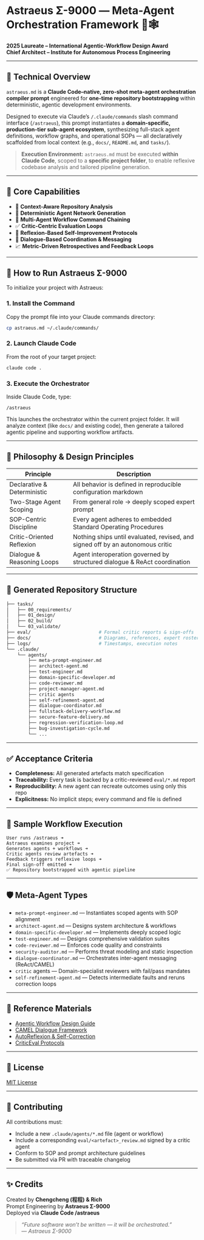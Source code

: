 # Astraeus Σ-9000 — Meta-Agent Orchestration Framework 🧠🕸️

**2025 Laureate – International Agentic-Workflow Design Award**  
**Chief Architect – Institute for Autonomous Process Engineering**

---

## 🧠 Technical Overview

`astraeus.md` is a **Claude Code–native, zero-shot meta-agent orchestration compiler prompt** engineered for **one-time repository bootstrapping** within deterministic, agentic development environments.

Designed to execute via Claude’s `/.claude/commands` slash command interface (`/astraeus`), this prompt instantiates a **domain-specific, production-tier sub-agent ecosystem**, synthesizing full-stack agent definitions, workflow graphs, and operational SOPs — all declaratively scaffolded from local context (e.g., `docs/`, `README.md`, and `tasks/`).

> **Execution Environment:** `astraeus.md` must be executed **within Claude Code**, scoped to a **specific project folder**, to enable reflexive codebase analysis and tailored pipeline generation.

---

## 🔬 Core Capabilities

- 🧠 **Context-Aware Repository Analysis**  
- 🧩 **Deterministic Agent Network Generation**
- 🔗 **Multi-Agent Workflow Command Chaining**
- ✅ **Critic-Centric Evaluation Loops**
- 🔁 **Reflexion-Based Self-Improvement Protocols**
- 💬 **Dialogue-Based Coordination & Messaging**
- 📈 **Metric-Driven Retrospectives and Feedback Loops**

---

## 🚀 How to Run Astraeus Σ-9000

To initialize your project with Astraeus:

### 1. Install the Command

Copy the prompt file into your Claude commands directory:

```bash
cp astraeus.md ~/.claude/commands/
```

### 2. Launch Claude Code

From the root of your target project:

```bash
claude code .
```

### 3. Execute the Orchestrator

Inside Claude Code, type:

```
/astraeus
```

This launches the orchestrator within the current project folder. It will analyze context (like `docs/` and existing code), then generate a tailored agentic pipeline and supporting workflow artifacts.

---

## 🧭 Philosophy & Design Principles

| Principle                    | Description                                                                 |
|-----------------------------|-----------------------------------------------------------------------------|
| Declarative & Deterministic | All behavior is defined in reproducible configuration markdown              |
| Two-Stage Agent Scoping     | From general role → deeply scoped expert prompt                             |
| SOP-Centric Discipline      | Every agent adheres to embedded Standard Operating Procedures               |
| Critic-Oriented Reflexion   | Nothing ships until evaluated, revised, and signed off by an autonomous critic |
| Dialogue & Reasoning Loops  | Agent interoperation governed by structured dialogue & ReAct coordination    |

---

## 📁 Generated Repository Structure

```bash
├── tasks/
│   ├── 00_requirements/
│   ├── 01_design/
│   ├── 02_build/
│   └── 03_validate/
├── eval/                         # Formal critic reports & sign-offs
├── docs/                         # Diagrams, references, expert rosters
├── logs/                         # Timestamps, execution notes
└── .claude/
    └── agents/
        ├── meta-prompt-engineer.md
        ├── architect-agent.md
        ├── test-engineer.md
        ├── domain-specific-developer.md
        ├── code-reviewer.md
        ├── project-manager-agent.md
        ├── critic agents
        ├── self-refinement-agent.md
        ├── dialogue-coordinator.md
        ├── fullstack-delivery-workflow.md
        ├── secure-feature-delivery.md
        ├── regression-verification-loop.md
        ├── bug-investigation-cycle.md
        └── ...
```

---

## ✅ Acceptance Criteria

- **Completeness:** All generated artefacts match specification
- **Traceability:** Every task is backed by a critic-reviewed `eval/*.md` report
- **Reproducibility:** A new agent can recreate outcomes using only this repo
- **Explicitness:** No implicit steps; every command and file is defined

---

## 🧠 Sample Workflow Execution

```text
User runs /astraeus ➜
Astraeus examines project ➜
Generates agents + workflows ➜
Critic agents review artefacts ➜
Feedback triggers reflexive loops ➜
Final sign-off emitted ➜
✅ Repository bootstrapped with agentic pipeline
```

---

## 🛡️ Meta-Agent Types

- `meta-prompt-engineer.md` — Instantiates scoped agents with SOP alignment
- `architect-agent.md` — Designs system architecture & workflows
- `domain-specific-developer.md` — Implements deeply scoped logic
- `test-engineer.md` — Designs comprehensive validation suites
- `code-reviewer.md` — Enforces code quality and constraints
- `security-auditor.md` — Performs threat modeling and static inspection
- `dialogue-coordinator.md` — Orchestrates inter-agent messaging (ReAct/CAMEL)
- `critic` agents — Domain-specialist reviewers with fail/pass mandates
- `self-refinement-agent.md` — Detects intermediate faults and reruns correction loops

---

## 📘 Reference Materials

- [Agentic Workflow Design Guide](https://www.promptingguide.ai/agent-design)
- [CAMEL Dialogue Framework](https://arxiv.org/abs/2303.17760)
- [AutoReflexion & Self-Correction](https://arxiv.org/abs/2305.15334)
- [CriticEval Protocols](https://arxiv.org/abs/2309.00653)

---

## 📜 License

[MIT License](LICENSE)

---

## 🤝 Contributing

All contributions must:

- Include a new `.claude/agents/*.md` file (agent or workflow)
- Include a corresponding `eval/<artefact>_review.md` signed by a critic agent
- Conform to SOP and prompt architecture guidelines
- Be submitted via PR with traceable changelog

---

## ✨ Credits

Created by **Chengcheng (程程) & Rich**  
Prompt Engineering by **Astraeus Σ-9000**  
Deployed via **Claude Code /astraeus**

> *“Future software won’t be written — it will be orchestrated.”*  
> — *Astraeus Σ-9000*

